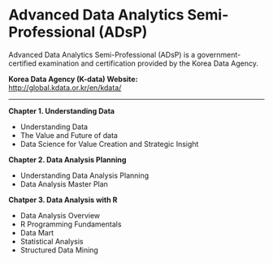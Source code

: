 # Advanced Data Analytics Semi-Professional (ADsP)

Advanced Data Analytics Semi-Professional (ADsP) is a government-certified examination and certification provided by the Korea Data Agency.

**Korea Data Agency (K-data) Website:**  
http://global.kdata.or.kr/en/kdata/

----------------------
**Chapter 1. Understanding Data**

- Understanding Data
- The Value and Future of data
- Data Science for Value Creation and Strategic Insight

**Chapter 2. Data Analysis Planning**

- Understanding Data Analysis Planning
- Data Analysis Master Plan

**Chatper 3. Data Analysis with R**

- Data Analysis Overview
- R Programming Fundamentals
- Data Mart
- Statistical Analysis
- Structured Data Mining
